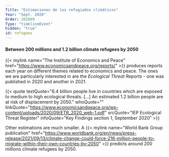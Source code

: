 ```yaml
---
Title: "Estimaciones de los refugiados climáticos"
Year: "Sept. 2020"
Order: 202009
Type: "timelineEvent"
hidden: "true"
id: refugees
---
```


#### Between 200 millions and 1.2 billion climate refugees by 2050

{{< mylink name="The Institute of Economics and Peace" href="https://www.economicsandpeace.org/reports/" >}} produces reports each year on different themes related to economics and peace. The ones we are particularly interested in are the _Ecological Threat Reports_ - one was published in 2020 and another in 2021.

{{< quote textQuote="6.4 billion people live in countries which are exposed to medium to high ecological threats. [...] An estimated 1.2 billion people are at risk of displacement by 2050." whoQuote="" linkQuote="https://www.economicsandpeace.org/wp-content/uploads/2020/09/ETR_2020_web-1.pdf"  srcQuote="IEP Ecological Threat Register" infoQuote="Key Findings section 1, September 2020" >}}

Other estimations are much smaller. A {{< mylink name="World Bank Group publication" href="https://www.worldbank.org/en/news/press-release/2021/09/13/climate-change-could-force-216-million-people-to-migrate-within-their-own-countries-by-2050" >}} predicts around 200 millions climate refugees by 2050.